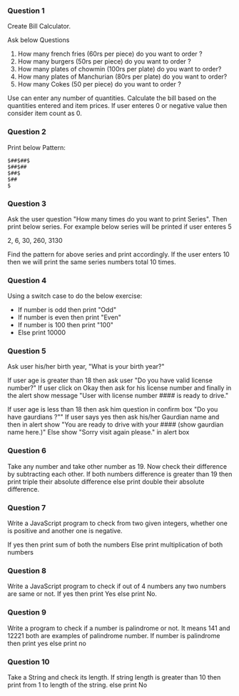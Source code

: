 ### Question 1

Create Bill Calculator.

Ask below Questions

1. How many french fries (60rs per piece) do you want to order ?
2. How many burgers (50rs per piece) do you want to order ?
3. How many plates of chowmin (100rs per plate) do you want to order?
4. How many plates of Manchurian (80rs per plate) do you want to order?
5. How many Cokes (50 per piece) do you want to order ?

Use can enter any number of quantities. Calculate the bill based on the quantities entered and item prices. If user enteres 0 or negative value then consider
item count as 0.

### Question 2
Print below Pattern:

```
$##$##$
$##$##
$##$
$##
$
```

### Question 3

Ask the user question "How many times do you want to print Series". Then print below series. For example below series will be printed if user enteres 5

2, 6, 30, 260, 3130

Find the pattern for above series and print accordingly. If the user enters 10 then we will print the same series numbers total 10 times.

### Question 4

Using a switch case to do the below exercise:

- If number is odd then print "Odd"
- If number is even then print "Even"
- If number is 100 then print "100"
- Else print 10000

### Question 5

Ask user his/her birth year, "What is your birth year?"

If user age is greater than 18 then ask user "Do you have valid license number?"
If user click on Okay then ask for his license number and finally in the alert show message "User with license number #### is ready to drive."

If user age is less than 18 then ask him question in confirm box "Do you have gaurdians ?""
If user says yes then ask his/her Gaurdian name and then in alert show "You are ready to drive with your #### (show gaurdian name here.)"
Else show "Sorry visit again please." in alert box

### Question 6

Take any number and take other number as 19. Now check their difference by subtracting each other. If both numbers difference is greater than 19
then print triple their absolute difference else print double their absolute difference.

### Question 7

Write a JavaScript program to check from two given integers, whether one is positive and another one is negative.

If yes then print sum of both the numbers
Else print multiplication of both numbers

### Question 8

Write a JavaScript program to check if out of 4 numbers any two numbers are same or not. If yes then print Yes else print No.

### Question 9

Write a program to check if a number is palindrome or not. It means 141 and 12221 both are examples of palindrome number. If number is palindrome then print yes else print no

### Question 10

Take a String and check its length. If string length is greater than 10 then print from 1 to length of the string. else print No
